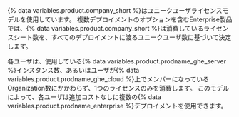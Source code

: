 {% data variables.product.company_short %}はユニークユーザライセンスモデルを使用しています。 複数デプロイメントのオプションを含むEnterprise製品では、{% data variables.product.company_short %}は消費しているライセンスシート数を、すべてのデプロイメントに渡るユニークユーザ数に基づいて決定します。

各ユーザは、使用している{% data variables.product.prodname_ghe_server %}インスタンス数、あるいはユーザが{% data variables.product.prodname_ghe_cloud %}上でメンバーになっているOrganization数にかかわらず、1つのライセンスのみを消費します。 このモデルによって、各ユーザは追加コストなしに複数の{% data variables.product.prodname_enterprise %}デプロイメントを使用できます。
